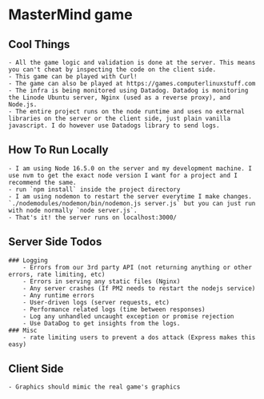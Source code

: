 # MasterMind game

## Cool Things
    - All the game logic and validation is done at the server. This means you can't cheat by inspecting the code on the client side.
    - This game can be played with Curl!
    - The game can also be played at https://games.computerlinuxstuff.com
    - The infra is being monitored using Datadog. Datadog is monitoring the Linode Ubuntu server, Nginx (used as a reverse proxy), and Node.js.
    - The entire project runs on the node runtime and uses no external libraries on the server or the client side, just plain vanilla javascript. I do however use Datadogs library to send logs.

## How To Run Locally

    - I am using Node 16.5.0 on the server and my development machine. I use nvm to get the exact node version I want for a project and I recommend the same.
    - run `npm install` inside the project directory
    - I am using nodemon to restart the server everytime I make changes. `./nodemodules/nodemon/bin/nodemon.js server.js` but you can just run with node normally `node server.js`.
    - That's it! the server runs on localhost:3000/

## Server Side Todos

    ### Logging
        - Errors from our 3rd party API (not returning anything or other errors, rate limiting, etc)
        - Errors in serving any static files (Nginx)
        - Any server crashes (If PM2 needs to restart the nodejs service)
        - Any runtime errors
        - User-driven logs (server requests, etc)
        - Performance related logs (time between responses)
        - Log any unhandled uncaught exception or promise rejection
        - Use DataDog to get insights from the logs.
    ### Misc
        - rate limiting users to prevent a dos attack (Express makes this easy)

## Client Side
    - Graphics should mimic the real game's graphics


